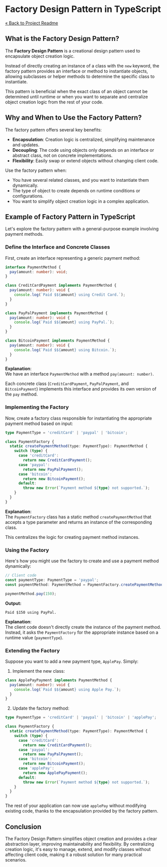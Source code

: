 # Factory Design Pattern in TypeScript

[« Back to Project Readme](https://github.com/adamrichardturner/design-patterns/blob/main/README.md)

## What is the Factory Design Pattern?

The **Factory Design Pattern** is a creational design pattern used to encapsulate object creation logic. 

Instead of directly creating an instance of a class with the `new` keyword, the factory pattern provides an interface or method to instantiate objects, allowing subclasses or helper methods to determine the specific class to instantiate.

This pattern is beneficial when the exact class of an object cannot be determined until runtime or when you want to separate and centralize object creation logic from the rest of your code.

## Why and When to Use the Factory Pattern?

The factory pattern offers several key benefits:

- **Encapsulation**: Creation logic is centralized, simplifying maintenance and updates.
- **Decoupling**: The code using objects only depends on an interface or abstract class, not on concrete implementations.
- **Flexibility**: Easily swap or extend objects without changing client code.

Use the factory pattern when:

- You have several related classes, and you want to instantiate them dynamically.
- The type of object to create depends on runtime conditions or configurations.
- You want to simplify object creation logic in a complex application.

## Example of Factory Pattern in TypeScript

Let's explore the factory pattern with a general-purpose example involving payment methods.

### Define the Interface and Concrete Classes

First, create an interface representing a generic payment method:

```typescript
interface PaymentMethod {
  pay(amount: number): void;
}

class CreditCardPayment implements PaymentMethod {
  pay(amount: number): void {
    console.log(`Paid $${amount} using Credit Card.`);
  }
}

class PayPalPayment implements PaymentMethod {
  pay(amount: number): void {
    console.log(`Paid $${amount} using PayPal.`);
  }
}

class BitcoinPayment implements PaymentMethod {
  pay(amount: number): void {
    console.log(`Paid $${amount} using Bitcoin.`);
  }
}
```

**Explanation**:  
We have an interface `PaymentMethod` with a method `pay(amount: number)`. 

Each concrete class (`CreditCardPayment`, `PayPalPayment`, and `BitcoinPayment`) implements this interface and provides its own version of the `pay` method.

### Implementing the Factory

Now, create a factory class responsible for instantiating the appropriate payment method based on input:

```typescript
type PaymentType = 'creditCard' | 'paypal' | 'bitcoin';

class PaymentFactory {
  static createPaymentMethod(type: PaymentType): PaymentMethod {
    switch (type) {
      case 'creditCard':
        return new CreditCardPayment();
      case 'paypal':
        return new PayPalPayment();
      case 'bitcoin':
        return new BitcoinPayment();
      default:
        throw new Error(`Payment method ${type} not supported.`);
    }
  }
}
```

**Explanation**:  
The `PaymentFactory` class has a static method `createPaymentMethod` that accepts a type parameter and returns an instance of the corresponding class. 

This centralizes the logic for creating payment method instances.

### Using the Factory

Here's how you might use the factory to create and use a payment method dynamically:

```typescript
// Client code
const paymentType: PaymentType = 'paypal';
const paymentMethod: PaymentMethod = PaymentFactory.createPaymentMethod(paymentType);

paymentMethod.pay(150);
```

**Output:**
```
Paid $150 using PayPal.
```

**Explanation**:  
The client code doesn't directly create the instance of the payment method. Instead, it asks the `PaymentFactory` for the appropriate instance based on a runtime value (`paymentType`).

### Extending the Factory

Suppose you want to add a new payment type, `ApplePay`. Simply:

1. Implement the new class:

```typescript
class ApplePayPayment implements PaymentMethod {
  pay(amount: number): void {
    console.log(`Paid $${amount} using Apple Pay.`);
  }
}
```

2. Update the factory method:

```typescript
type PaymentType = 'creditCard' | 'paypal' | 'bitcoin' | 'applePay';

class PaymentFactory {
  static createPaymentMethod(type: PaymentType): PaymentMethod {
    switch (type) {
      case 'creditCard':
        return new CreditCardPayment();
      case 'paypal':
        return new PayPalPayment();
      case 'bitcoin':
        return new BitcoinPayment();
      case 'applePay':
        return new ApplePayPayment();
      default:
        throw new Error(`Payment method ${type} not supported.`);
    }
  }
}
```

The rest of your application can now use `applePay` without modifying existing code, thanks to the encapsulation provided by the factory pattern.

## Conclusion

The Factory Design Pattern simplifies object creation and provides a clear abstraction layer, improving maintainability and flexibility. By centralizing creation logic, it's easy to manage, extend, and modify classes without affecting client code, making it a robust solution for many practical scenarios.

